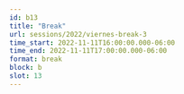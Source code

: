```yaml
---
id: b13
title: "Break"
url: sessions/2022/viernes-break-3
time_start: 2022-11-11T16:00:00.000-06:00
time_end: 2022-11-11T17:00:00.000-06:00
format: break
block: b
slot: 13
---
```


